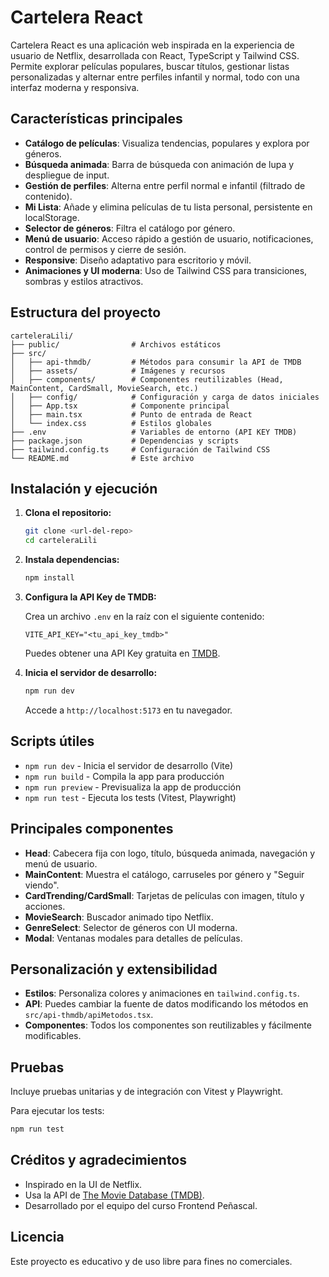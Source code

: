 # Cartelera React

Cartelera React es una aplicación web inspirada en la experiencia de usuario de Netflix, desarrollada con React, TypeScript y Tailwind CSS. Permite explorar películas populares, buscar títulos, gestionar listas personalizadas y alternar entre perfiles infantil y normal, todo con una interfaz moderna y responsiva.

## Características principales

- **Catálogo de películas**: Visualiza tendencias, populares y explora por géneros.
- **Búsqueda animada**: Barra de búsqueda con animación de lupa y despliegue de input.
- **Gestión de perfiles**: Alterna entre perfil normal e infantil (filtrado de contenido).
- **Mi Lista**: Añade y elimina películas de tu lista personal, persistente en localStorage.
- **Selector de géneros**: Filtra el catálogo por género.
- **Menú de usuario**: Acceso rápido a gestión de usuario, notificaciones, control de permisos y cierre de sesión.
- **Responsive**: Diseño adaptativo para escritorio y móvil.
- **Animaciones y UI moderna**: Uso de Tailwind CSS para transiciones, sombras y estilos atractivos.

## Estructura del proyecto

```text
carteleraLili/
├── public/                # Archivos estáticos
├── src/
│   ├── api-thmdb/         # Métodos para consumir la API de TMDB
│   ├── assets/            # Imágenes y recursos
│   ├── components/        # Componentes reutilizables (Head, MainContent, CardSmall, MovieSearch, etc.)
│   ├── config/            # Configuración y carga de datos iniciales
│   ├── App.tsx            # Componente principal
│   ├── main.tsx           # Punto de entrada de React
│   └── index.css          # Estilos globales
├── .env                   # Variables de entorno (API KEY TMDB)
├── package.json           # Dependencias y scripts
├── tailwind.config.ts     # Configuración de Tailwind CSS
└── README.md              # Este archivo
```

## Instalación y ejecución

1. **Clona el repositorio:**

   ```bash
   git clone <url-del-repo>
   cd carteleraLili
   ```

2. **Instala dependencias:**

   ```bash
   npm install
   ```

3. **Configura la API Key de TMDB:**

   Crea un archivo `.env` en la raíz con el siguiente contenido:

   ```env
   VITE_API_KEY="<tu_api_key_tmdb>"
   ```

   Puedes obtener una API Key gratuita en [TMDB](https://www.themoviedb.org/settings/api).

4. **Inicia el servidor de desarrollo:**

   ```bash
   npm run dev
   ```

   Accede a `http://localhost:5173` en tu navegador.

## Scripts útiles

- `npm run dev` - Inicia el servidor de desarrollo (Vite)
- `npm run build` - Compila la app para producción
- `npm run preview` - Previsualiza la app de producción
- `npm run test` - Ejecuta los tests (Vitest, Playwright)

## Principales componentes

- **Head**: Cabecera fija con logo, título, búsqueda animada, navegación y menú de usuario.
- **MainContent**: Muestra el catálogo, carruseles por género y "Seguir viendo".
- **CardTrending/CardSmall**: Tarjetas de películas con imagen, título y acciones.
- **MovieSearch**: Buscador animado tipo Netflix.
- **GenreSelect**: Selector de géneros con UI moderna.
- **Modal**: Ventanas modales para detalles de películas.

## Personalización y extensibilidad

- **Estilos**: Personaliza colores y animaciones en `tailwind.config.ts`.
- **API**: Puedes cambiar la fuente de datos modificando los métodos en `src/api-thmdb/apiMetodos.tsx`.
- **Componentes**: Todos los componentes son reutilizables y fácilmente modificables.

## Pruebas

Incluye pruebas unitarias y de integración con Vitest y Playwright.

Para ejecutar los tests:

```bash
npm run test
```

## Créditos y agradecimientos

- Inspirado en la UI de Netflix.
- Usa la API de [The Movie Database (TMDB)](https://www.themoviedb.org/).
- Desarrollado por el equipo del curso Frontend Peñascal.

## Licencia

Este proyecto es educativo y de uso libre para fines no comerciales.

